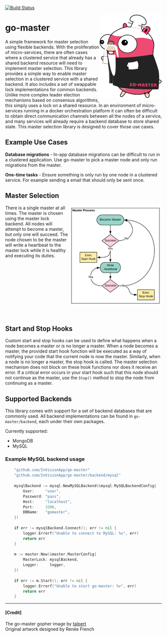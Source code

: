 [![Build Status](https://travis-ci.com/InVisionApp/go-background.svg?token=KosA43m1X3ikri8JEukQ&branch=master)](https://travis-ci.com/InVisionApp/go-background)

<img align="right" src="images/go-master.svg" width="200">

# go-master
A simple framework for master selection using flexible backends. With the proliferation of micro-services, there are often cases where a clustered service that already has a shared backend resource will need to implement master selection. This library provides a simple way to enable master selection in a clustered service with a shared backend. It also includes a set of swappable lock implementations for common backends.  
Unlike more complex leader election mechanisms based on consensus algorithms, this simply uses a lock on a shared resource. In an environment of micro-services running in a docker orchestration platform it can often be difficult to obtain direct communication channels between all the nodes of a service, and many services will already require a backend database to store shared state. This master selection library is designed to cover those use cases.

## Example Use Cases
**Database migrations** - In-app database migrations can be difficult to run in a clustered application. Use go-master to pick a master node and only run migrations from the master.

**One-time tasks** - Ensure something is only run by one node in a clustered service. For example sending a email that should only be sent once.

## Master Selection
<img align="right" src="images/master_process.svg" width="300">
There is a single master at all times. The master is chosen using the master lock backend. All nodes will attempt to become a master, but only one will succeed. The node chosen to be the master will write a heartbeat to the master lock while it is healthy and executing its duties. 

<br><br><br><br><br><br><br><br><br><br>

## Start and Stop Hooks
Custom start and stop hooks can be used to define what happens when a node becomes a master or is no longer a master. When a node becomes a master, the provided start hook function will be executed as a way of notifying your code that the current node is now the master. Similarly, when a node is no longer a master, the stop hook is called. The master selection mechanism does not block on these hook functions nor does it receive an error. If a critical error occurs in your start hook such that this node should not continue as the master, use the `Stop()` method to stop the node from continuing as a master.

## Supported Backends
This library comes with support for a set of backend databases that are commonly used. All backend implementations can be found in `go-master/backend`, each under their own packages.

Currently supported: 
- MongoDB
- MySQL

### Example MySQL backend usage
```go
	"github.com/InVisionApp/go-master"
	"github.com/InVisionApp/go-master/backend/mysql"

	mysqlBackend := mysql.NewMySQLBackend(&mysql.MySQLBackendConfig{
		User:     "user",
		Password: "pass",
		Host:     "localhost",
		Port:     3306,
		DBName:   "gomaster",
	})

	if err := mysqlBackend.Connect(); err != nil {
		logger.Errorf("Unable to connect to MySQL: %v", err)
		return err
	}
	
	m := master.New(&master.MasterConfig{
		MasterLock: mysqlBackend,
		Logger:     logger,
	})

	if err := m.Start(); err != nil {
		logger.Errorf("Unable to start go-master: %v", err)
		return err
	}

```

---

#### \[Credit\]
The go-master gopher image by [talpert](https://github.com/talpert)  
Original artwork designed by Renée French
